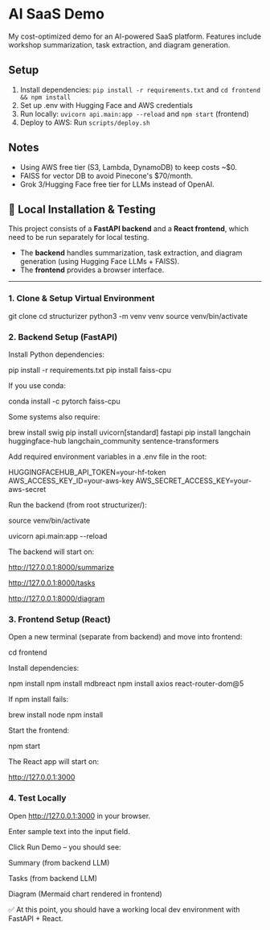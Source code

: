 # AI SaaS Demo
My cost-optimized demo for an AI-powered SaaS platform. Features include workshop summarization, task extraction, and diagram generation.

## Setup
1. Install dependencies: `pip install -r requirements.txt` and `cd frontend && npm install`
2. Set up .env with Hugging Face and AWS credentials
3. Run locally: `uvicorn api.main:app --reload` and `npm start` (frontend)
4. Deploy to AWS: Run `scripts/deploy.sh`

## Notes
- Using AWS free tier (S3, Lambda, DynamoDB) to keep costs ~$0.
- FAISS for vector DB to avoid Pinecone's $70/month.
- Grok 3/Hugging Face free tier for LLMs instead of OpenAI.


## 🚀 Local Installation & Testing

This project consists of a **FastAPI backend** and a **React frontend**, which need to be run separately for local testing.  
- The **backend** handles summarization, task extraction, and diagram generation (using Hugging Face LLMs + FAISS).  
- The **frontend** provides a browser interface.  

---

### 1. Clone & Setup Virtual Environment

git clone <your-repo-url>
cd structurizer
python3 -m venv venv
source venv/bin/activate


### 2. Backend Setup (FastAPI)

Install Python dependencies:

pip install -r requirements.txt
pip install faiss-cpu

If you use conda:

conda install -c pytorch faiss-cpu


Some systems also require:

brew install swig
pip install uvicorn[standard] fastapi
pip install langchain huggingface-hub langchain_community sentence-transformers


Add required environment variables in a .env file in the root:

HUGGINGFACEHUB_API_TOKEN=your-hf-token
AWS_ACCESS_KEY_ID=your-aws-key
AWS_SECRET_ACCESS_KEY=your-aws-secret


Run the backend (from root structurizer/):

source venv/bin/activate

uvicorn api.main:app --reload


The backend will start on:

http://127.0.0.1:8000/summarize

http://127.0.0.1:8000/tasks

http://127.0.0.1:8000/diagram


### 3. Frontend Setup (React)

Open a new terminal (separate from backend) and move into frontend:

cd frontend


Install dependencies:

npm install
npm install mdbreact
npm install axios react-router-dom@5

If npm install fails:

brew install node
npm install


Start the frontend:

npm start

The React app will start on:

http://127.0.0.1:3000


### 4. Test Locally

Open http://127.0.0.1:3000 in your browser.

Enter sample text into the input field.

Click Run Demo – you should see:

Summary (from backend LLM)

Tasks (from backend LLM)

Diagram (Mermaid chart rendered in frontend)


✅ At this point, you should have a working local dev environment with FastAPI + React.









